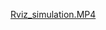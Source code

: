 [Rviz_simulation.MP4](https://raw.githubusercontent.com/Nithya162/Gecko-Robots/main/Rviz_simulation.MP4)

